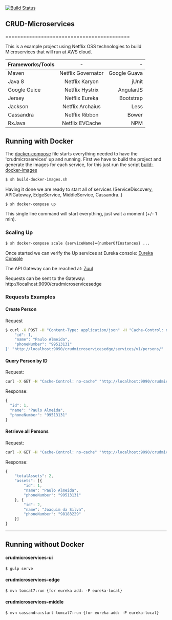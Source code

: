 [![Build Status](https://travis-ci.org/materasystems/crud-microservices.svg?branch=master)](https://travis-ci.org/materasystems/crud-microservices)

## CRUD-Microservices
==========================================

This is a example project using Netflix OSS technologies to build Microservices that will run at AWS cloud.

| Frameworks/Tools | -                  | -            |
| ---------------- |:------------------:| ------------:|
| Maven            | Netflix Governator | Google Guava |
| Java 8           | Netflix Karyon     | jUnit        |
| Google Guice     | Netflix Hystrix    | AngularJS    |
| Jersey           | Netflix Eureka     | Bootstrap    |
| Jackson          | Netflix Archaius   | Less         |
| Cassandra        | Netflix Ribbon     | Bower        |
| RxJava           | Netflix EVCache    | NPM          |

## Running with Docker
The [docker-compose](https://github.com/rochapaulo/crud-microservices/blob/master/docker-compose.yml) file starts everything needed to have the 'crudmicroservices' up and running. First we have to build the project and generate the images for each service, for this just run the script [build-docker-images](https://github.com/rochapaulo/crud-microservices/blob/master/build-docker-images.sh)

```sh
$ sh build-docker-images.sh
```

Having it done we are ready to start all of services (ServiceDiscovery, APIGateway, EdgeService, MiddleService, Cassandra..)

```sh
$ sh docker-compose up
```

This single line command will start everything, just wait a moment (+/- 1 min).

### Scaling Up
```sh
$ sh docker-compose scale {serviceName}={numberOfInstances} ...
```

Once started we can verify the Up services at Eureka console: [Eureka Console](http://localhost:8080/eureka)

The API Gateway can be reached at: [Zuul](http://localhost:9090)

Requests can be sent to the Gateway: http://localhost:9090/crudmicroservicesedge

### Requests Examples
#### Create Person
Request
```sh
$ curl -X POST -H "Content-Type: application/json" -H "Cache-Control: no-cache" -d '{
	"id": 1,
	"name": "Paulo Almeida",
	"phoneNumber": "99513131"
}' "http://localhost:9090/crudmicroservicesedge/services/v1/persons/"
```

#### Query Person by ID
Request:
```sh
curl -X GET -H "Cache-Control: no-cache" "http://localhost:9090/crudmicroservicesedge/services/v1/persons/1"
```
Response:
```javascript
{
  "id": 1,
  "name": "Paulo Almeida",
  "phoneNumber": "99513131"
}
```

#### Retrieve all Persons
Request:
```sh
curl -X GET -H "Cache-Control: no-cache" "http://localhost:9090/crudmicroservicesedge/services/v1/persons"
```
Response:
```javascript
{
	"totalAssets": 2,
	"assets": [{
		"id": 1,
		"name": "Paulo Almeida",
		"phoneNumber": "99513131"
	}, {
		"id": 2,
		"name": "Joaquim da Silva",
		"phoneNumber": "98183229"
	}]
}
```
--------------------------------------------------
## Running without Docker
#### crudmicroservices-ui
```
$ gulp serve
```

#### crudmicroservices-edge
```
$ mvn tomcat7:run {for eureka add: -P eureka-local}
```

#### crudmicroservices-middle
```
$ mvn cassandra:start tomcat7:run {for eureka add: -P eureka-local}
```
